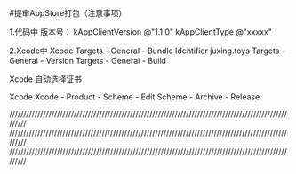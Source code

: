 #提审AppStore打包（注意事项）

1.代码中
版本号：
kAppClientVersion   @"1.1.0"
kAppClientType      @"xxxxx"

2.Xcode中
Xcode
Targets - General - Bundle Identifier
juxing.toys
Targets - General - Version
Targets - General - Build

Xcode
自动选择证书

Xcode
Xcode - Product - Scheme - Edit Scheme - Archive - Release


/////////////////////////////////////////////////////////////////////////////////////////////////////////
/////////////////////////////////////////////////////////////////////////////////////////////////////////
/////////////////////////////////////////////////////////////////////////////////////////////////////////
